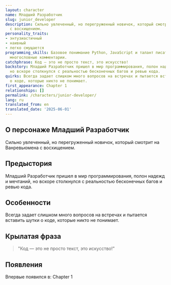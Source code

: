 ```yaml
---
layout: character
name: Младший Разработчик
slug: junior_developer
description: Сильно увлеченный, но перегруженный новичок, который смотрит на Ванревьюмена
  с восхищением.
personality_traits:
- энтузиастичный
- наивный
- легко смущается
programming_skills: Базовое понимание Python, JavaScript и талант писать чрезмерно
  многословные комментарии.
catchphrase: Код — это не просто текст, это искусство!
backstory: Младший Разработчик пришел в мир программирования, полон надежд и мечтаний,
  но вскоре столкнулся с реальностью бесконечных багов и ревью кода.
quirks: Всегда задает слишком много вопросов на встречах и пытается вставить шутки
  о коде, которые никто не понимает.
first_appearance: Chapter 1
relationships: []
permalink: /characters/junior-developer/
lang: ru
translated_from: en
translated_date: '2025-06-01'
---
```


## О персонаже Младший Разработчик

Сильно увлеченный, но перегруженный новичок, который смотрит на Ванревьюмена с восхищением.

## Предыстория

Младший Разработчик пришел в мир программирования, полон надежд и мечтаний, но вскоре столкнулся с реальностью бесконечных багов и ревью кода.

## Особенности

Всегда задает слишком много вопросов на встречах и пытается вставить шутки о коде, которые никто не понимает.

## Крылатая фраза

> "Код — это не просто текст, это искусство!"

## Появления

Впервые появился в: Chapter 1

<!-- Chapter appearances will be tracked automatically -->
